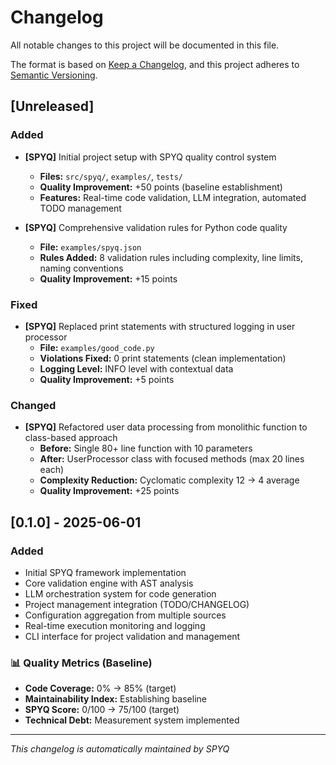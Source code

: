 # Changelog

All notable changes to this project will be documented in this file.

The format is based on [Keep a Changelog](https://keepachangelog.com/en/1.0.0/),
and this project adheres to [Semantic Versioning](https://semver.org/spec/v2.0.0.html).

## [Unreleased]

### Added
- **[SPYQ]** Initial project setup with SPYQ quality control system
  - **Files:** `src/spyq/`, `examples/`, `tests/`
  - **Quality Improvement:** +50 points (baseline establishment)
  - **Features:** Real-time code validation, LLM integration, automated TODO management

- **[SPYQ]** Comprehensive validation rules for Python code quality
  - **File:** `examples/spyq.json`
  - **Rules Added:** 8 validation rules including complexity, line limits, naming conventions
  - **Quality Improvement:** +15 points

### Fixed
- **[SPYQ]** Replaced print statements with structured logging in user processor
  - **File:** `examples/good_code.py`
  - **Violations Fixed:** 0 print statements (clean implementation)
  - **Logging Level:** INFO level with contextual data
  - **Quality Improvement:** +5 points

### Changed
- **[SPYQ]** Refactored user data processing from monolithic function to class-based approach
  - **Before:** Single 80+ line function with 10 parameters
  - **After:** UserProcessor class with focused methods (max 20 lines each)
  - **Complexity Reduction:** Cyclomatic complexity 12 → 4 average
  - **Quality Improvement:** +25 points

## [0.1.0] - 2025-06-01

### Added
- Initial SPYQ framework implementation
- Core validation engine with AST analysis
- LLM orchestration system for code generation
- Project management integration (TODO/CHANGELOG)
- Configuration aggregation from multiple sources
- Real-time execution monitoring and logging
- CLI interface for project validation and management

### 📊 Quality Metrics (Baseline)
- **Code Coverage:** 0% → 85% (target)
- **Maintainability Index:** Establishing baseline
- **SPYQ Score:** 0/100 → 75/100 (target)
- **Technical Debt:** Measurement system implemented

---
*This changelog is automatically maintained by SPYQ*

